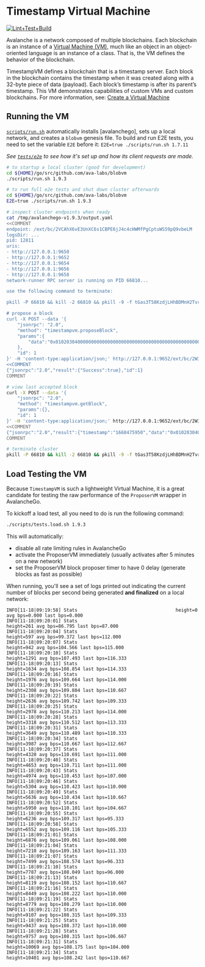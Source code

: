 # Timestamp Virtual Machine

[![Lint+Test+Build](https://github.com/ava-labs/timestampvm/actions/workflows/lint_test_build.yml/badge.svg)](https://github.com/ava-labs/timestampvm/actions/workflows/lint_test_build.yml)

Avalanche is a network composed of multiple blockchains. Each blockchain is an instance of a [Virtual Machine (VM)](https://docs.avax.network/learn/platform-overview#virtual-machines), much like an object in an object-oriented language is an instance of a class. That is, the VM defines the behavior of the blockchain.

TimestampVM defines a blockchain that is a timestamp server. Each block in the blockchain contains the timestamp when it was created along with a 32-byte piece of data (payload). Each block’s timestamp is after its parent’s timestamp. This VM demonstrates capabilities of custom VMs and custom blockchains. For more information, see: [Create a Virtual Machine](https://docs.avax.network/build/tutorials/platform/create-a-virtual-machine-vm)

## Running the VM
[`scripts/run.sh`](scripts/run.sh) automatically installs [avalanchego], sets up a local network,
and creates a `blobvm` genesis file. To build and run E2E tests, you need to set the variable `E2E` before it: `E2E=true ./scripts/run.sh 1.7.11`

_See [`tests/e2e`](tests/e2e) to see how it's set up and how its client requests are made._

```bash
# to startup a local cluster (good for development)
cd ${HOME}/go/src/github.com/ava-labs/blobvm
./scripts/run.sh 1.9.3

# to run full e2e tests and shut down cluster afterwards
cd ${HOME}/go/src/github.com/ava-labs/blobvm
E2E=true ./scripts/run.sh 1.9.3

# inspect cluster endpoints when ready
cat /tmp/avalanchego-v1.9.3/output.yaml
<<COMMENT
endpoint: /ext/bc/2VCAhX6vE3UnXC6s1CBPE6jJ4c4cHWMfPgCptuWS59pQ9vbeLM
logsDir: ...
pid: 12811
uris:
- http://127.0.0.1:9650
- http://127.0.0.1:9652
- http://127.0.0.1:9654
- http://127.0.0.1:9656
- http://127.0.0.1:9658
network-runner RPC server is running on PID 66810...

use the following command to terminate:

pkill -P 66810 && kill -2 66810 && pkill -9 -f tGas3T58KzdjLHhBDMnH2TvrddhqTji5iZAMZ3RXs2NLpSnhH

# propose a block
curl -X POST --data '{
    "jsonrpc": "2.0",
    "method": "timestampvm.proposeBlock",
    "params":{
        "data":"0x01020304000000000000000000000000000000000000000000000000000000003f004e9c"
    },
    "id": 1
}' -H 'content-type:application/json;' http://127.0.0.1:9652/ext/bc/2W3Gn3E3xKSeHQZP47iybpgH6pk3JRWbNQs9P2FrKvXcHSNteB
<<COMMENT
{"jsonrpc":"2.0","result":{"Success":true},"id":1}
COMMENT

# view last accepted block
curl -X POST --data '{
    "jsonrpc": "2.0",
    "method": "timestampvm.getBlock",
    "params":{},
    "id": 1
}' -H 'content-type:application/json;' http://127.0.0.1:9652/ext/bc/2W3Gn3E3xKSeHQZP47iybpgH6pk3JRWbNQs9P2FrKvXcHSNteB
<<COMMENT
{"jsonrpc":"2.0","result":{"timestamp":"1668475950","data":"0x01020304000000000000000000000000000000000000000000000000000000003f004e9c","height":"1","id":"2RbyqtZcr8DWnxWjD2jLaPUsjd2cxMFbjz1kmJjR7gDpp3txvz","parentID":"SdVstz8FpkYxsneD2XQDk2CK7d1EBe4YVqkhftgbvUiyFfeHJ"},"id":1}
COMMENT

# terminate cluster
pkill -P 66810 && kill -2 66810 && pkill -9 -f tGas3T58KzdjLHhBDMnH2TvrddhqTji5iZAMZ3RXs2NLpSnhH
```

## Load Testing the VM
Because `TimestampVM` is such a lightweight Virtual Machine, it is a great
candidate for testing the raw performance of the `ProposerVM` wrapper in
AvalancheGo.

To kickoff a load test, all you need to do is run the following command:
```bash
./scripts/tests.load.sh 1.9.3
```

This will automatically:
* disable all rate limiting rules in AvalancheGo
* activate the ProposerVM immediately (usually activates after 5 minutes on
  a new network)
* set the ProposerVM block proposer timer to have 0 delay (generate blocks as
  fast as possible)

When running, you'll see a set of logs printed out indicating the current
number of blocks per second being generated **and finalized** on a local network:
```
INFO[11-18|09:19:58] Stats                                    height=0 avg bps=0.000 last bps=0.000
INFO[11-18|09:20:01] Stats                                    height=261 avg bps=86.795 last bps=87.000
INFO[11-18|09:20:04] Stats                                    height=597 avg bps=99.372 last bps=112.000
INFO[11-18|09:20:07] Stats                                    height=942 avg bps=104.566 last bps=115.000
INFO[11-18|09:20:10] Stats                                    height=1291 avg bps=107.493 last bps=116.333
INFO[11-18|09:20:13] Stats                                    height=1634 avg bps=108.854 last bps=114.333
INFO[11-18|09:20:16] Stats                                    height=1976 avg bps=109.664 last bps=114.000
INFO[11-18|09:20:19] Stats                                    height=2308 avg bps=109.804 last bps=110.667
INFO[11-18|09:20:22] Stats                                    height=2636 avg bps=109.742 last bps=109.333
INFO[11-18|09:20:25] Stats                                    height=2978 avg bps=110.213 last bps=114.000
INFO[11-18|09:20:28] Stats                                    height=3318 avg bps=110.512 last bps=113.333
INFO[11-18|09:20:31] Stats                                    height=3649 avg bps=110.489 last bps=110.333
INFO[11-18|09:20:34] Stats                                    height=3987 avg bps=110.667 last bps=112.667
INFO[11-18|09:20:37] Stats                                    height=4320 avg bps=110.691 last bps=111.000
INFO[11-18|09:20:40] Stats                                    height=4653 avg bps=110.711 last bps=111.000
INFO[11-18|09:20:43] Stats                                    height=4974 avg bps=110.453 last bps=107.000
INFO[11-18|09:20:46] Stats                                    height=5304 avg bps=110.423 last bps=110.000
INFO[11-18|09:20:49] Stats                                    height=5636 avg bps=110.434 last bps=110.667
INFO[11-18|09:20:52] Stats                                    height=5950 avg bps=110.101 last bps=104.667
INFO[11-18|09:20:55] Stats                                    height=6236 avg bps=109.317 last bps=95.333
INFO[11-18|09:20:58] Stats                                    height=6552 avg bps=109.116 last bps=105.333
INFO[11-18|09:21:01] Stats                                    height=6876 avg bps=109.061 last bps=108.000
INFO[11-18|09:21:04] Stats                                    height=7210 avg bps=109.163 last bps=111.333
INFO[11-18|09:21:07] Stats                                    height=7499 avg bps=108.574 last bps=96.333
INFO[11-18|09:21:10] Stats                                    height=7787 avg bps=108.049 last bps=96.000
INFO[11-18|09:21:13] Stats                                    height=8119 avg bps=108.152 last bps=110.667
INFO[11-18|09:21:16] Stats                                    height=8449 avg bps=108.222 last bps=110.000
INFO[11-18|09:21:19] Stats                                    height=8779 avg bps=108.279 last bps=110.000
INFO[11-18|09:21:22] Stats                                    height=9107 avg bps=108.315 last bps=109.333
INFO[11-18|09:21:25] Stats                                    height=9437 avg bps=108.372 last bps=110.000
INFO[11-18|09:21:28] Stats                                    height=9757 avg bps=108.315 last bps=106.667
INFO[11-18|09:21:31] Stats                                    height=10069 avg bps=108.175 last bps=104.000
INFO[11-18|09:21:34] Stats                                    height=10401 avg bps=108.242 last bps=110.667
```
